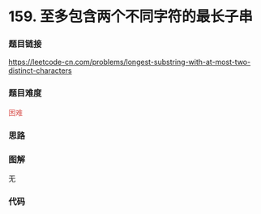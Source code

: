 # 159. 至多包含两个不同字符的最长子串

### 题目链接

https://leetcode-cn.com/problems/longest-substring-with-at-most-two-distinct-characters

### 题目难度

<font color=#D9534F>困难</font>

### 思路



### 图解

无

### 代码

```python
```